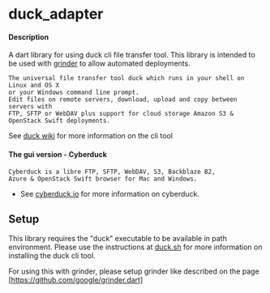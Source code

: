 # duck_adapter

#### Description
A dart library for using duck cli file transfer tool. 
This library is intended to be used with [grinder](https://github.com/google/grinder.dart)
to allow automated deployments.

    The universal file transfer tool duck which runs in your shell on Linux and OS X 
    or your Windows command line prompt. 
    Edit files on remote servers, download, upload and copy between servers with 
    FTP, SFTP or WebDAV plus support for cloud storage Amazon S3 & OpenStack Swift deployments.

See [duck wiki](https://trac.cyberduck.io/wiki/help/en/howto/cli) 
for more information on the cli tool

#### The gui version - Cyberduck
    Cyberduck is a libre FTP, SFTP, WebDAV, S3, Backblaze B2, 
    Azure & OpenStack Swift browser for Mac and Windows.
    
- See [cyberduck.io](https://cyberduck.io/?l=de) for more information on cyberduck.  

## Setup 

This library requires the "duck" executable to be available in path environment.
Please use the instructions at [duck.sh](https://duck.sh/) for more information on installing
the duck cli tool.

For using this with grinder, please setup grinder like described on the page 
[https://github.com/google/grinder.dart]